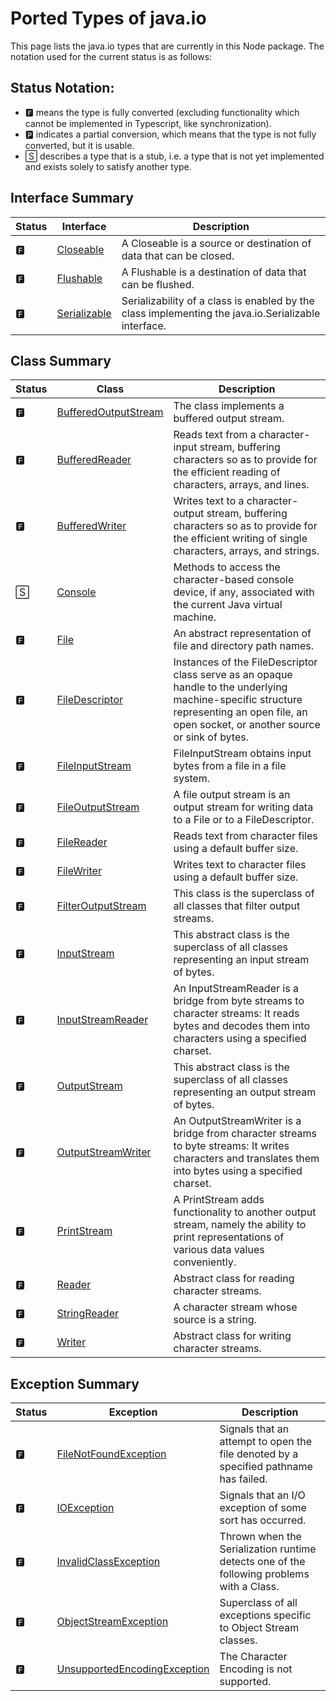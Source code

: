 # Ported Types of java.io

This page lists the java.io types that are currently in this Node package. The notation used for the current status is as follows:

## Status Notation:
- 🅵 means the type is fully converted (excluding functionality which cannot be implemented in Typescript, like synchronization).
- 🅿 indicates a partial conversion, which means that the type is not fully converted, but it is usable.
- 🅂 describes a type that is a stub, i.e. a type that is not yet implemented and exists solely to satisfy another type.

## Interface Summary

|Status|Interface|Description|
|---|---|---|
|🅵|[Closeable](https://docs.oracle.com/en/java/javase/11/docs/api/java.base/java/io/Closeable.html)|A Closeable is a source or destination of data that can be closed.|
|🅵|[Flushable](https://docs.oracle.com/en/java/javase/11/docs/api/java.base/java/io/Flushable.html)|A Flushable is a destination of data that can be flushed.|
|🅵|[Serializable](https://docs.oracle.com/en/java/javase/11/docs/api/java.base/java/io/Serializable.html)|Serializability of a class is enabled by the class implementing the java.io.Serializable interface.

## Class Summary

|Status|Class|Description|
|---|---|---|
|🅵|[BufferedOutputStream](https://docs.oracle.com/en/java/javase/11/docs/api/java.base/java/io/BufferedOutputStream.html)|The class implements a buffered output stream.|
|🅵|[BufferedReader](https://docs.oracle.com/en/java/javase/11/docs/api/java.base/java/io/BufferedReader.html)|Reads text from a character-input stream, buffering characters so as to provide for the efficient reading of characters, arrays, and lines.|
|🅵|[BufferedWriter](https://docs.oracle.com/en/java/javase/11/docs/api/java.base/java/io/BufferedWriter.html)|Writes text to a character-output stream, buffering characters so as to provide for the efficient writing of single characters, arrays, and strings.|
|🅂|[Console](https://docs.oracle.com/en/java/javase/11/docs/api/java.base/java/io/Console.html)|Methods to access the character-based console device, if any, associated with the current Java virtual machine.|
|🅵|[File](https://docs.oracle.com/en/java/javase/11/docs/api/java.base/java/io/File.html)|An abstract representation of file and directory path names.|
|🅵|[FileDescriptor](https://docs.oracle.com/en/java/javase/11/docs/api/java.base/java/io/FileDescriptor.html)|Instances of the FileDescriptor class serve as an opaque handle to the underlying machine-specific structure representing an open file, an open socket, or another source or sink of bytes.|
|🅵|[FileInputStream](https://docs.oracle.com/en/java/javase/11/docs/api/java.base/java/io/FileInputStream.html)|FileInputStream obtains input bytes from a file in a file system.|
|🅵|[FileOutputStream](https://docs.oracle.com/en/java/javase/11/docs/api/java.base/java/io/FileOutputStream.html)|A file output stream is an output stream for writing data to a File or to a FileDescriptor.|
|🅵|[FileReader](https://docs.oracle.com/en/java/javase/11/docs/api/java.base/java/io/FileReader.html)|Reads text from character files using a default buffer size.|
|🅵|[FileWriter](https://docs.oracle.com/en/java/javase/11/docs/api/java.base/java/io/FileWriter.html)|Writes text to character files using a default buffer size.|
|🅵|[FilterOutputStream](https://docs.oracle.com/en/java/javase/11/docs/api/java.base/java/io/FilterOutputStream.html)|This class is the superclass of all classes that filter output streams.|
|🅵|[InputStream](https://docs.oracle.com/en/java/javase/11/docs/api/java.base/java/io/InputStream.html)|This abstract class is the superclass of all classes representing an input stream of bytes.|
|🅵|[InputStreamReader](https://docs.oracle.com/en/java/javase/11/docs/api/java.base/java/io/InputStreamReader.html)|An InputStreamReader is a bridge from byte streams to character streams: It reads bytes and decodes them into characters using a specified charset.|
|🅵|[OutputStream](https://docs.oracle.com/en/java/javase/11/docs/api/java.base/java/io/OutputStream.html)|This abstract class is the superclass of all classes representing an output stream of bytes.|
|🅵|[OutputStreamWriter](https://docs.oracle.com/en/java/javase/11/docs/api/java.base/java/io/OutputStreamWriter.html)|An OutputStreamWriter is a bridge from character streams to byte streams: It writes characters and translates them into bytes using a specified charset.|
|🅵|[PrintStream](https://docs.oracle.com/en/java/javase/11/docs/api/java.base/java/io/PrintStream.html)|A PrintStream adds functionality to another output stream, namely the ability to print representations of various data values conveniently.|
|🅵|[Reader](https://docs.oracle.com/en/java/javase/11/docs/api/java.base/java/io/Reader.html)|Abstract class for reading character streams.|
|🅵|[StringReader](https://docs.oracle.com/en/java/javase/11/docs/api/java.base/java/io/StringReader.html)|A character stream whose source is a string.|
|🅵|[Writer](https://docs.oracle.com/en/java/javase/11/docs/api/java.base/java/io/Writer.html)|Abstract class for writing character streams.|

## Exception Summary

|Status|Exception|Description|
|---|---|---|
|🅵|[FileNotFoundException](https://docs.oracle.com/en/java/javase/11/docs/api/java.base/java/io/FileNotFoundException.html)|Signals that an attempt to open the file denoted by a specified pathname has failed.|
|🅵|[IOException](https://docs.oracle.com/en/java/javase/11/docs/api/java.base/java/io/IOException.html)|Signals that an I/O exception of some sort has occurred.|
|🅵|[InvalidClassException](https://docs.oracle.com/en/java/javase/11/docs/api/java.base/java/io/InvalidClassException.html)|Thrown when the Serialization runtime detects one of the following problems with a Class.|
|🅵|[ObjectStreamException](https://docs.oracle.com/en/java/javase/11/docs/api/java.base/java/io/ObjectStreamException.html)|Superclass of all exceptions specific to Object Stream classes.|
|🅵|[UnsupportedEncodingException](https://docs.oracle.com/en/java/javase/11/docs/api/java.base/java/io/UnsupportedEncodingException.html)|The Character Encoding is not supported.|
